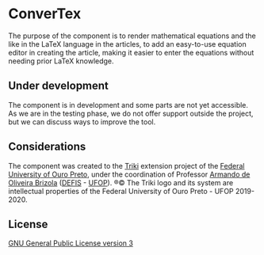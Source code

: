 # ConverTex
The purpose of the component is to render mathematical equations and the like in the LaTeX language in the articles, to add an easy-to-use equation editor in creating the article, making it easier to enter the equations without needing prior LaTeX knowledge.

## Under development
The component is in development and some parts are not yet accessible.
As we are in the testing phase, we do not offer support outside the project, but we can discuss ways to improve the tool.

## Considerations
The component was created to the [Triki](https://triki.ufop.br/) extension project of the [Federal University of Ouro Preto](https://ufop.br/), under the coordination of Professor [Armando de Oliveira Brizola](http://lattes.cnpq.br/6035125726070491) ([DEFIS](https://fisica.ufop.br/) - [UFOP](https://ufop.br/)).
®© The Triki logo and its system are intellectual properties of the Federal University of Ouro Preto - UFOP
2019-2020.

## License
[GNU General Public License version 3](https://www.gnu.org/licenses/gpl-3.0.html)
